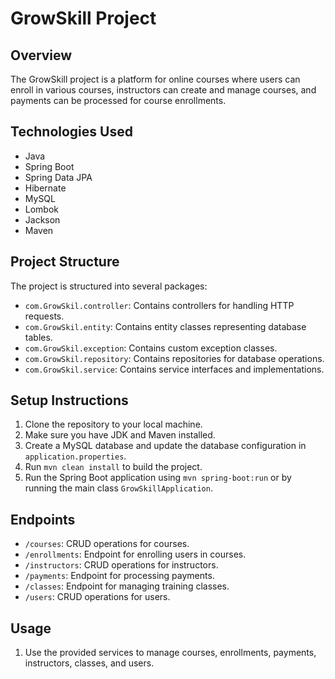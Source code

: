 # GrowSkill Project

## Overview

The GrowSkill project is a platform for online courses where users can enroll in various courses, instructors can create and manage courses, and payments can be processed for course enrollments.

## Technologies Used

- Java
- Spring Boot
- Spring Data JPA
- Hibernate
- MySQL
- Lombok
- Jackson
- Maven

## Project Structure

The project is structured into several packages:

- `com.GrowSkil.controller`: Contains controllers for handling HTTP requests.
- `com.GrowSkil.entity`: Contains entity classes representing database tables.
- `com.GrowSkil.exception`: Contains custom exception classes.
- `com.GrowSkil.repository`: Contains repositories for database operations.
- `com.GrowSkil.service`: Contains service interfaces and implementations.

## Setup Instructions

1. Clone the repository to your local machine.
2. Make sure you have JDK and Maven installed.
3. Create a MySQL database and update the database configuration in `application.properties`.
4. Run `mvn clean install` to build the project.
5. Run the Spring Boot application using `mvn spring-boot:run` or by running the main class `GrowSkillApplication`.

## Endpoints

- `/courses`: CRUD operations for courses.
- `/enrollments`: Endpoint for enrolling users in courses.
- `/instructors`: CRUD operations for instructors.
- `/payments`: Endpoint for processing payments.
- `/classes`: Endpoint for managing training classes.
- `/users`: CRUD operations for users.

## Usage

1. Use the provided services to manage courses, enrollments, payments, instructors, classes, and users.
